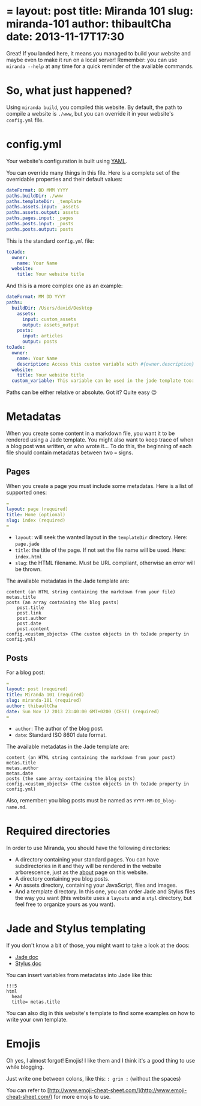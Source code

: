=
layout: post
title: Miranda 101
slug: miranda-101
author: thibaultCha
date: 2013-11-17T17:30
=

Great! If you landed here, it means you managed to build your website and maybe even to make it run on a local server! Remember: you can use `miranda --help` at any time for a quick reminder of the available commands.

# So, what just happened?

Using `miranda build`, you compiled this website. By default, the path to compile a website is `./www`, but you can override it in your website's `config.yml` file. 

# config.yml

Your website's configuration is built using [YAML](http://yaml.org/).

You can override many things in this file. Here is a complete set of the overridable properties and their default values:

```yaml
dateFormat: DD MMM YYYY
paths.buildDir: ./www
paths.templateDir: _template
paths.assets.input: _assets
paths.assets.output: assets
paths.pages.input: _pages
paths.posts.input: _posts
paths.posts.output: posts
```

This is the standard `config.yml` file:

```yaml
toJade:
  owner:
    name: Your Name
  website:
    title: Your website title
```
 
And this is a more complex one as an example:

```yaml
dateFormat: MM DD YYYY
paths:
  buildDir: /Users/david/Desktop
    assets:
      input: custom_assets
      output: assets_output
    posts:
      input: articles
      output: posts
toJade:
  owner:
    name: Your Name
    description: Access this custom variable with #{owner.description} in Jade
  website:
    title: Your website title
  custom_variable: This variable can be used in the jade template too: #{custom_variable} in Jade
```

Paths can be either relative or absolute. Got it? Quite easy :wink:

# Metadatas

When you create some content in a markdown file, you want it to be rendered using a Jade template. You might also want to keep trace of when a blog post was written, or who wrote it... To do this, the beginning of each file should contain metadatas between two `=` signs.

## Pages

When you create a page you must include some metadatas. Here is a list of supported ones:

```yaml
=
layout: page (required)
title: Home (optional)
slug: index (required)
=
```

- `layout`: will seek the wanted layout in the `templateDir` directory. Here: `page.jade`
- `title`: the title of the page. If not set the file name will be used. Here: `index.html`
- `slug`: the HTML filename. Must be URL compliant, otherwise an error will be thrown.

The available metadatas in the Jade template are:

```
content (an HTML string containing the markdown from your file)
metas.title
posts (an array containing the blog posts)
    post.title
    post.link
    post.author
    post.date
    post.content
config.<custom_objects> (The custom objects in th toJade property in config.yml)
```

## Posts

For a blog post:

```yaml
=
layout: post (required)
title: Miranda 101 (required)
slug: miranda-101 (required)
author: thibaultCha
date: Sun Nov 17 2013 23:40:00 GMT+0200 (CEST) (required)
=
```

- `author`: The author of the blog post.
- `date`: Standard ISO 8601 date format.

The available metadatas in the Jade template are:

```
content (an HTML string containing the markdown from your post)
metas.title
metas.author
metas.date
posts (the same array containing the blog posts)
config.<custom_objects> (The custom objects in th toJade property in config.yml)
```

Also, remember: you blog posts must be named as `YYYY-MM-DD_blog-name.md`.

# Required directories

In order to use Miranda, you should have the following directories:

- A directory containing your standard pages. You can have subdirectories in it and they will be rendered in the website arborescence, just as the [about](/about/) page on this website.
- A directory containing you blog posts.
- An assets directory, containing your JavaScript, files and images.
- And a template directory. In this one, you can order Jade and Stylus files the way you want (this website uses a `layouts` and a `styl` directory, but feel free to organize yours as you want).

# Jade and Stylus templating

If you don't know a bit of those, you might want to take a look at the docs:

- [Jade doc](http://jade-lang.com/)
- [Stylus doc](http://learnboost.github.io/stylus/)

You can insert variables from metadatas into Jade like this:

```
!!!5
html
  head
  title= metas.title
```

You can also dig in this website's template to find some examples on how to write your own template.

# Emojis

Oh yes, I almost forgot! Emojis! I like them and I think it's a good thing to use while blogging.

Just write one between colons, like this: `: grin :` (without the spaces)

You can refer to [http://www.emoji-cheat-sheet.com/](http://www.emoji-cheat-sheet.com/) for more emojis to use.